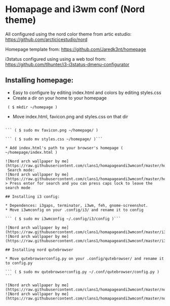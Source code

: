 # Homapage and i3wm conf (Nord theme)

All configured using the nord color theme from artic estudio: https://github.com/arcticicestudio/nord

Homepage template from: https://github.com/Jaredk3nt/homepage

i3status configured using using a web tool from: https://github.com/tlhunter/i3-i3status-dmenu-configurator





## Installing homepage:

* Easy to configure by editing index.html and colors by editing styles.css
* Create a dir on your home to your homepage

``` ( $ mkdir ~/homepage )```

* Move index.html, favicon.png and styles.css on that dir

``` ( $ sudo mv index.html ~/homepage/ )

``` ( $ sudo mv favicon.png ~/homepage/ )

``` ( $ sudo mv styles.css ~/homepage/ )```

* Add index.html's path to your browser's homepage ( ~/homepage/index.html )

![Nord arch wallpaper by me](https://raw.githubusercontent.com/clans1/homapageandi3wmconf/master/homepagepreview.png)
 Search mode:
![Nord arch wallpaper by me](https://raw.githubusercontent.com/clans1/homapageandi3wmconf/master/homepagesearchpreview.png)
> Press enter for search and you can press caps lock to leave the search mode

## Installing i3 config:
 
* Dependences: i3gaps, terminator, i3wm, feh, gnome-screenshot.
* Move i3wmconfig on your .config/i3/ and rename it to config 

``` ( $ sudo mv i3wmconfig ~/.config/i3/config )```

![Nord arch wallpaper by me](https://raw.githubusercontent.com/clans1/homapageandi3wmconf/master/i3configpreview.png)
![Nord arch wallpaper by me](https://raw.githubusercontent.com/clans1/homapageandi3wmconf/master/i3configpreview2.png)

## Installing nord qutebrowser

* Move qutebrowserconfig.py on your .config/qutebrowser/ and rename it to config.py 

``` ( $ sudo mv qutebrowserconfig.py ~/.conf/qutebrowser/config.py ) ```

![Nord arch wallpaper by me](https://raw.githubusercontent.com/clans1/homapageandi3wmconf/master/nordqutebrowser.png)
![Nord arch wallpaper by me](https://raw.githubusercontent.com/clans1/homapageandi3wmconf/master/nordqutebrowser1.png)
